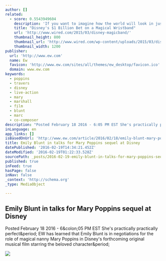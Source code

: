 ```yaml
---
author: []
related:
  - score: 0.5543949604
    description: 'If you want to imagine how the world will look in just a few years, once our cell phones become the keepers of both our money and identity, skip Silicon Valley and book a ticket to Orlando. Go to Disney World.'
    title: "Disney's $1 Billion Bet on a Magical Wristband"
    url: 'http://www.wired.com/2015/03/disney-magicband/'
    thumbnail_height: 800
    thumbnail_url: 'http://www.wired.com/wp-content/uploads/2015/03/disneymagicband2_f.jpg'
    thumbnail_width: 1200
publisher:
  url: 'http://www.ew.com'
  name: Ew
  favicon: 'http://www.ew.com/sites/all/themes/ew_desktop/favicon.ico'
  domain: www.ew.com
keywords:
  - poppins
  - travers
  - disney
  - live-action
  - mary
  - marshall
  - film
  - blunt
  - marc
  - co-composer
description: "Posted February 18 2016 - 6:05 PM EST She's practically practically perfect. EW has learned that Emily Blunt is in negotiations for the role of magical nanny Mary Poppins in Disney's forthcoming original musical film starring the beloved character."
inLanguage: en
app_links: []
isBasedOnUrl: 'http://www.ew.com/article/2016/02/18/emily-blunt-mary-poppins-disney'
title: Emily Blunt in talks for Mary Poppins sequel at Disney
datePublished: '2016-02-19T14:34:21.452Z'
dateModified: '2016-02-19T01:22:33.528Z'
sourcePath: _posts/2016-02-19-emily-blunt-in-talks-for-mary-poppins-sequel-at-disney.md
published: true
inFeed: true
hasPage: false
inNav: false
_context: 'http://schema.org'
_type: MediaObject

---
```

<article style=""><h1>Emily Blunt in talks for Mary Poppins sequel at Disney</h1><p>Posted February 18 2016 - 6&amp;colon;05 PM EST She's practically practically perfect&amp;period; EW has learned that Emily Blunt is in negotiations for the role of magical nanny Mary Poppins in Disney's forthcoming original musical film starring the beloved character&amp;period;</p><img src="http://www.ew.com/sites/default/files/styles/tout_image_612x380/public/i/2016/02/18/emily-mary.jpg?itok=VI8mo9jK" /></article>